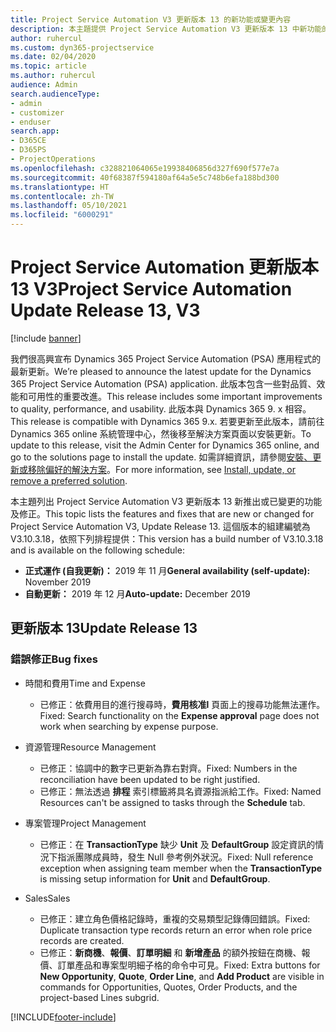 ```yaml
---
title: Project Service Automation V3 更新版本 13 的新功能或變更內容
description: 本主題提供 Project Service Automation V3 更新版本 13 中新功能的相關資訊。
author: ruhercul
ms.custom: dyn365-projectservice
ms.date: 02/04/2020
ms.topic: article
ms.author: ruhercul
audience: Admin
search.audienceType:
- admin
- customizer
- enduser
search.app:
- D365CE
- D365PS
- ProjectOperations
ms.openlocfilehash: c328821064065e19938406856d327f690f577e7a
ms.sourcegitcommit: 40f68387f594180af64a5e5c748b6efa188bd300
ms.translationtype: HT
ms.contentlocale: zh-TW
ms.lasthandoff: 05/10/2021
ms.locfileid: "6000291"
---
```

# <a name="project-service-automation-update-release-13-v3"></a><span data-ttu-id="d98c7-103">Project Service Automation 更新版本 13 V3</span><span class="sxs-lookup"><span data-stu-id="d98c7-103">Project Service Automation Update Release 13, V3</span></span>

[!include [banner](../includes/psa-now-project-operations.md)]

<span data-ttu-id="d98c7-104">我們很高興宣布 Dynamics 365 Project Service Automation (PSA) 應用程式的最新更新。</span><span class="sxs-lookup"><span data-stu-id="d98c7-104">We’re pleased to announce the latest update for the Dynamics 365 Project Service Automation (PSA) application.</span></span> <span data-ttu-id="d98c7-105">此版本包含一些對品質、效能和可用性的重要改進。</span><span class="sxs-lookup"><span data-stu-id="d98c7-105">This release includes some important improvements to quality, performance, and usability.</span></span> <span data-ttu-id="d98c7-106">此版本與 Dynamics 365 9. x 相容。</span><span class="sxs-lookup"><span data-stu-id="d98c7-106">This release is compatible with Dynamics 365 9.x.</span></span> <span data-ttu-id="d98c7-107">若要更新至此版本，請前往 Dynamics 365 online 系統管理中心，然後移至解決方案頁面以安裝更新。</span><span class="sxs-lookup"><span data-stu-id="d98c7-107">To update to this release, visit the Admin Center for Dynamics 365 online, and go to the solutions page to install the update.</span></span> <span data-ttu-id="d98c7-108">如需詳細資訊，請參閱[安裝、更新或移除偏好的解決方案](/power-platform/admin/install-remove-preferred-solution)。</span><span class="sxs-lookup"><span data-stu-id="d98c7-108">For more information, see [Install, update, or remove a preferred solution](/power-platform/admin/install-remove-preferred-solution).</span></span>

<span data-ttu-id="d98c7-109">本主題列出 Project Service Automation V3 更新版本 13 新推出或已變更的功能及修正。</span><span class="sxs-lookup"><span data-stu-id="d98c7-109">This topic lists the features and fixes that are new or changed for Project Service Automation V3, Update Release 13.</span></span> <span data-ttu-id="d98c7-110">這個版本的組建編號為 V3.10.3.18，依照下列排程提供：</span><span class="sxs-lookup"><span data-stu-id="d98c7-110">This version has a build number of V3.10.3.18 and is available on the following schedule:</span></span>

- <span data-ttu-id="d98c7-111">**正式運作 (自我更新)：** 2019 年 11 月</span><span class="sxs-lookup"><span data-stu-id="d98c7-111">**General availability (self-update):** November 2019</span></span>
- <span data-ttu-id="d98c7-112">**自動更新：** 2019 年 12 月</span><span class="sxs-lookup"><span data-stu-id="d98c7-112">**Auto-update:** December 2019</span></span>


## <a name="update-release-13"></a><span data-ttu-id="d98c7-113">更新版本 13</span><span class="sxs-lookup"><span data-stu-id="d98c7-113">Update Release 13</span></span> 

### <a name="bug-fixes"></a><span data-ttu-id="d98c7-114">錯誤修正</span><span class="sxs-lookup"><span data-stu-id="d98c7-114">Bug fixes</span></span>

- <span data-ttu-id="d98c7-115">時間和費用</span><span class="sxs-lookup"><span data-stu-id="d98c7-115">Time and Expense</span></span>

     - <span data-ttu-id="d98c7-116">已修正：依費用目的進行搜尋時，**費用核准l** 頁面上的搜尋功能無法運作。</span><span class="sxs-lookup"><span data-stu-id="d98c7-116">Fixed: Search functionality on the **Expense approval** page does not work when searching by expense purpose.</span></span>

- <span data-ttu-id="d98c7-117">資源管理</span><span class="sxs-lookup"><span data-stu-id="d98c7-117">Resource Management</span></span>

     - <span data-ttu-id="d98c7-118">已修正：協調中的數字已更新為靠右對齊。</span><span class="sxs-lookup"><span data-stu-id="d98c7-118">Fixed: Numbers in the reconciliation have been updated to be right justified.</span></span>
     - <span data-ttu-id="d98c7-119">已修正：無法透過 **排程** 索引標籤將具名資源指派給工作。</span><span class="sxs-lookup"><span data-stu-id="d98c7-119">Fixed: Named Resources can't be assigned to tasks through the **Schedule** tab.</span></span>

- <span data-ttu-id="d98c7-120">專案管理</span><span class="sxs-lookup"><span data-stu-id="d98c7-120">Project Management</span></span>

     - <span data-ttu-id="d98c7-121">已修正：在 **TransactionType** 缺少 **Unit** 及 **DefaultGroup** 設定資訊的情況下指派團隊成員時，發生 Null 參考例外狀況。</span><span class="sxs-lookup"><span data-stu-id="d98c7-121">Fixed: Null reference exception when assigning team member when the **TransactionType** is missing setup information for **Unit** and **DefaultGroup**.</span></span>

- <span data-ttu-id="d98c7-122">Sales</span><span class="sxs-lookup"><span data-stu-id="d98c7-122">Sales</span></span>

     - <span data-ttu-id="d98c7-123">已修正：建立角色價格記錄時，重複的交易類型記錄傳回錯誤。</span><span class="sxs-lookup"><span data-stu-id="d98c7-123">Fixed: Duplicate transaction type records return an error when role price records are created.</span></span>
     - <span data-ttu-id="d98c7-124">已修正：**新商機**、**報價**、**訂單明細** 和 **新增產品** 的額外按鈕在商機、報價、訂單產品和專案型明細子格的命令中可見。</span><span class="sxs-lookup"><span data-stu-id="d98c7-124">Fixed: Extra buttons for **New Opportunity**, **Quote**, **Order Line**, and **Add Product** are visible in commands for Opportunities, Quotes, Order Products, and the project-based Lines subgrid.</span></span>




[!INCLUDE[footer-include](../includes/footer-banner.md)]